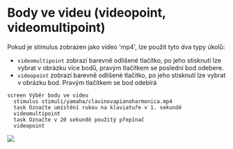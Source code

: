 # Body ve videu (videopoint, videomultipoint)

Pokud je stimulus zobrazen jako video 'mp4',  lze použít tyto dva typy úkolů:

* `videomultipoint` zobrazí barevně odlišené tlačítko, po jeho stisknutí lze vybrat v obrázku více bodů, pravým tlačítkem se poslední bod odebere.
* `videopoint` zobrazí barevně odlišené tlačítko, po jeho stisknutí lze vybrat v obrázku bod. Pravým tlačítkem se bod odebírá

```
screen Výběr bodu ve videu
  stimulus stimuli/yamaha/clavinovapianoharmonica.mp4
  task Označte umístění rukou na klaviatuře v 1. sekundě
  videomultipoint
  task Označte v 20 sekundě použitý přepínač
  videopoint
```

![](../.gitbook/assets/firefox\_CRCaKGiPnE.gif)

